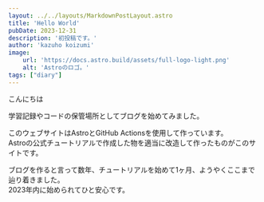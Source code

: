 ```yaml
---
layout: ../../layouts/MarkdownPostLayout.astro
title: 'Hello World'
pubDate: 2023-12-31
description: '初投稿です。'
author: 'kazuho koizumi'
image:
    url: 'https://docs.astro.build/assets/full-logo-light.png'
    alt: 'Astroのロゴ。'
tags: ["diary"]
---
```


こんにちは

学習記録やコードの保管場所としてブログを始めてみました。

このウェブサイトはAstroとGitHub Actionsを使用して作っています。  
Astroの公式チュートリアルで作成した物を適当に改造して作ったものがこのサイトです。

ブログを作ると言って数年、チュートリアルを始めて1ヶ月、ようやくここまで辿り着きました。  
2023年内に始められてひと安心です。